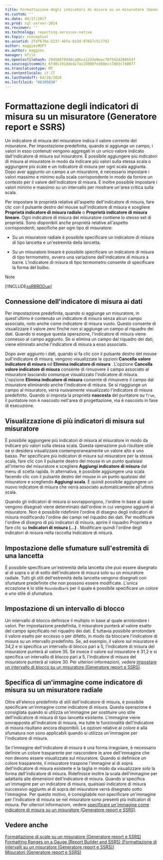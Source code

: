 ```yaml
---
title: Formattazione degli indicatori di misura su un misuratore (Generatore report e SSRS) | Microsoft Docs
ms.custom: ''
ms.date: 04/27/2017
ms.prod: sql-server-2014
ms.reviewer: ''
ms.technology: reporting-services-native
ms.topic: conceptual
ms.assetid: 2fdf670a-5237-48fe-813d-97657c5c77d2
author: maggiesMSFT
ms.author: maggies
manager: kfile
ms.openlocfilehash: 294586f0d48ca96ca12d3e9eac70f5d2d288654f
ms.sourcegitcommit: 6fd8c1914de4c7ac24900fe388ecc7883c740077
ms.translationtype: MT
ms.contentlocale: it-IT
ms.lasthandoff: 04/26/2020
ms.locfileid: "66105830"
---
```

# <a name="formatting-pointers-on-a-gauge-report-builder-and-ssrs"></a>Formattazione degli indicatori di misura su un misuratore (Generatore report e SSRS)
  Un indicatore di misura del misuratore indica il valore corrente del misuratore. Per impostazione predefinita, quando si aggiunge un campo, i valori in esso contenuti vengono aggregati in un unico valore indicato dall'indicatore di misura sul misuratore. È possibile aggiungere più indicatori di misura al misuratore in modo da indicare più valori sulla stessa scala o aggiungere più scale e un indicatore di misura per ogni scala aggiunta. Dopo aver aggiunto un campo a un misuratore, è necessario impostare i valori massimo e minimo sulla scala corrispondente in modo da fornire un contesto per il valore dell'indicatore di misura. È inoltre possibile impostare i valori minimo e massimo su un intervallo per mostrare un'area critica sulla scala.  
  
 Per impostare le proprietà relative all'aspetto dell'indicatore di misura, fare clic con il pulsante destro del mouse sull'indicatore di misura e scegliere **Proprietà indicatore di misura radiale** o **Proprietà indicatore di misura lineare**. Ogni indicatore di misura del misuratore contiene lo stesso set di proprietà. Sono disponibili anche proprietà relative all'aspetto corrispondenti, specifiche per ogni tipo di misuratore:  
  
-   Su un misuratore radiale è possibile specificare un indicatore di misura di tipo lancetta e un'estremità della lancetta.  
  
-   Su un misuratore lineare è possibile specificare un indicatore di misura di tipo termometro, ovvero una variazione dell'indicatore di misura a barre. L'indicatore di misura di tipo termometro consente di specificare la forma del bulbo.  
  
> [!NOTE]  
>  [!INCLUDE[ssRBRDDup](../../includes/ssrbrddup-md.md)]  
  
##  <a name="how-the-pointer-is-connected-to-data"></a><a name="HowPointer"></a> Connessione dell'indicatore di misura ai dati  
 Per impostazione predefinita, quando si aggiunge un misuratore, in quest'ultimo è contenuto un indicatore di misura senza alcun campo associato, noto anche come indicatore di misura vuoto. Questo consente di visualizzare il valore zero finché non si aggiunge un campo al riquadro dei dati. Quando si esegue questa operazione, l'indicatore di misura viene connesso al campo aggiunto. Se si elimina un campo dal riquadro dei dati, viene eliminato anche l'indicatore di misura a esso associato.  
  
 Dopo aver aggiunto i dati, quando si fa clic con il pulsante destro del mouse sull'indicatore di misura, vengono visualizzate le opzioni **Cancella valore indicatore di misura** ed **Elimina indicatore di misura** . L'opzione **Cancella valore indicatore di misura** consente di rimuovere il campo associato al misuratore lasciando comunque visualizzato l'indicatore di misura. L'opzione **Elimina indicatore di misura** consente di rimuovere il campo dal misuratore eliminando anche l'indicatore di misura. Se si riaggiunge un campo al misuratore, verrà nuovamente visualizzato l'indicatore di misura predefinito. Quando si imposta la proprietà **nascosta** del puntatore su `True`, il puntatore non è nascosto nell'area di progettazione, ma è nascosto in fase di esecuzione.  
  
  
##  <a name="displaying-multiple-pointers-on-the-gauge"></a><a name="DisplayingMultiple"></a> Visualizzazione di più indicatori di misura sul misuratore  
 È possibile aggiungere più indicatori di misura al misuratore in modo da indicare più valori sulla stessa scala. Questa operazione può risultare utile se si desidera visualizzare contemporaneamente un valore alto e uno basso. Per specificare più indicatori di misura sul misuratore per la stessa scala, fare clic con il pulsante destro del mouse in un punto qualsiasi all'interno del misuratore e scegliere **Aggiungi indicatore di misura** dal menu di scelta rapida. In alternativa, è possibile aggiungere una scala facendo clic con il pulsante destro del mouse in un punto qualsiasi del misuratore e scegliendo **Aggiungi scala**. È quindi possibile aggiungere un nuovo indicatore di misura che verrà associato automaticamente all'ultima scala.  
  
 Quando gli indicatori di misura si sovrappongono, l'ordine in base al quale vengono disegnati viene determinato dall'ordine in cui vengono aggiunti al misuratore. Non è possibile ridefinire l'ordine di disegno degli indicatori di misura modificando l'ordine dei campi nel riquadro dei dati. Per modificare l'ordine di disegno di più indicatori di misura, aprire il riquadro Proprietà e fare clic su **Indicatori di misura (...)** . Modificare quindi l'ordine degli indicatori di misura nella raccolta Indicatore di misura.  
  
  
##  <a name="setting-gradients-on-a-needle-cap"></a><a name="SettingGradients"></a> Impostazione delle sfumature sull'estremità di una lancetta  
 È possibile specificare un'estremità della lancetta che può essere disegnato al di sopra o al di sotto dell'indicatore di misura solo su un misuratore radiale. Tutti gli stili dell'estremità della lancetta vengono disegnati con sfumature predefinite che non possono essere modificate. L'unica eccezione è lo stile `RoundedDark` per il quale è possibile specificare un colore e uno stile di sfumatura.  
  
  
##  <a name="setting-a-snapping-interval"></a><a name="SettingSnappingInterval"></a> Impostazione di un intervallo di blocco  
 Un intervallo di blocco definisce il multiplo in base al quale arrotondare i valori. Per impostazione predefinita, il misuratore punterà al valore esatto del campo specificato nel riquadro dei dati. È tuttavia possibile arrotondare il valore esatto per eccesso o per difetto, in modo da bloccare l'indicatore di misura su un intervallo predefinito. Se, ad esempio, il valore sul misuratore è 34,2 e si specifica un intervallo di blocco pari a 5, l'indicatore di misura del misuratore punterà al valore 35. Se invece il valore sul misuratore è 31,2 e si specifica un intervallo di blocco pari a 5, l'indicatore di misura del misuratore punterà al valore 30. Per ulteriori informazioni, vedere [impostare un intervallo di blocco su un misuratore &#40;Generatore report e SSRS&#41;](../set-a-snapping-interval-on-a-gauge-report-builder-and-ssrs.md).  
  
  
##  <a name="specifying-an-image-as-a-pointer-on-a-radial-gauge"></a><a name="SpecifyingImage"></a> Specifica di un'immagine come indicatore di misura su un misuratore radiale  
 Oltre all'elenco predefinito di stili dell'indicatore di misura, è possibile specificare un'immagine come indicatore di misura. Questa operazione è consigliata quando si utilizza un'immagine per sostituire uno stile dell'indicatore di misura di tipo lancetta esistente. L'immagine viene sovrapposta all'indicatore di misura, ma tutte le funzionalità dell'indicatore di misura risultano ancora disponibili. Le opzioni relative al colore e alla sfumatura non sono applicabili quando si utilizza un'immagine per l'indicatore di misura.  
  
 Se l'immagine dell'indicatore di misura è una forma irregolare, è necessario definire un colore trasparente per nascondere le aree dell'immagine che non devono essere visualizzate sul misuratore. Quando si definisce un colore trasparente, il misuratore traspone l'immagine al di sopra dell'indicatore di misura esistente e la taglia in modo da visualizzare solo la forma dell'indicatore di misura. Ridefinisce inoltre la scala dell'immagine per adattarla alle dimensioni dell'indicatore di misura. Quando si specifica un'immagine per un indicatore di misura, qualsiasi indicatore di misura successivo aggiunto al di sopra del misuratore verrà disegnato sotto l'immagine. Per questo motivo, è consigliabile non specificare un'immagine per l'indicatore di misura se nel misuratore sono presenti più indicatori di misura. Per ulteriori informazioni, vedere [specificare un'immagine come indicatore di misura su un misuratore &#40;Generatore report e SSRS&#41;](../specify-an-image-as-a-pointer-on-a-gauge-report-builder-and-ssrs.md).  
  
  
## <a name="see-also"></a>Vedere anche  
 [Formattazione di scale su un misuratore &#40;Generatore report e SSRS&#41;](formatting-scales-on-a-gauge-report-builder-and-ssrs.md)   
 [Formatting Ranges on a Gauge &#40;Report Builder and SSRS&#41; (Formattazione di intervalli su un misuratore &#40;Generatore report e SSRS&#41;)](formatting-ranges-on-a-gauge-report-builder-and-ssrs.md)   
 [Misuratori &#40;Generatore report e SSRS&#41;](gauges-report-builder-and-ssrs.md)  
  
  
